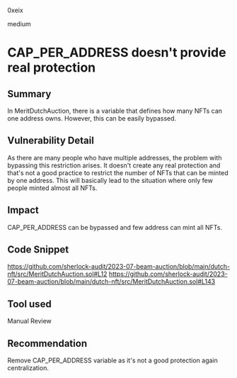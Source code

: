 0xeix

medium

# CAP_PER_ADDRESS doesn't provide real protection

## Summary

In MeritDutchAuction, there is a variable that defines how many NFTs can one address owns. However, this can be easily bypassed.

## Vulnerability Detail

As there are many people who have multiple addresses, the problem with bypassing this restriction arises. It doesn't create any real protection and that's not a good practice to restrict the number of NFTs that can be minted by one address. This will basically lead to the situation where only few people minted almost all NFTs.

## Impact

CAP_PER_ADDRESS can be bypassed and few address can mint all NFTs.

## Code Snippet

https://github.com/sherlock-audit/2023-07-beam-auction/blob/main/dutch-nft/src/MeritDutchAuction.sol#L12
https://github.com/sherlock-audit/2023-07-beam-auction/blob/main/dutch-nft/src/MeritDutchAuction.sol#L143

## Tool used

Manual Review

## Recommendation

Remove CAP_PER_ADDRESS variable as it's not a good protection again centralization.
